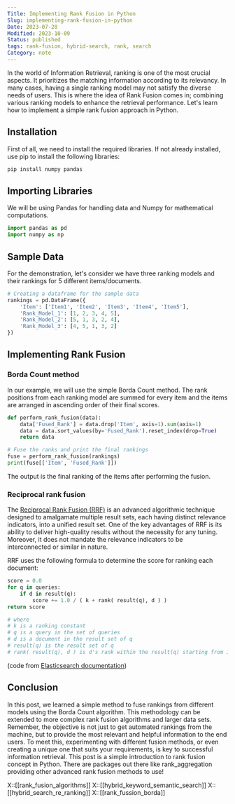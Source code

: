 ```yaml
---
Title: Implementing Rank Fusion in Python
Slug: implementing-rank-fusion-in-python
Date: 2023-07-28
Modified: 2023-10-09
Status: published
tags: rank-fusion, hybrid-search, rank, search
Category: note
---
```


In the world of Information Retrieval, ranking is one of the most crucial aspects. It prioritizes the matching information according to its relevancy. In many cases, having a single ranking model may not satisfy the diverse needs of users. This is where the idea of Rank Fusion comes in; combining various ranking models to enhance the retrieval performance.
Let's learn how to implement a simple rank fusion approach in Python.

## Installation
First of all, we need to install the required libraries. If not already installed, use pip to install the following libraries:
```sh
pip install numpy pandas
```

## Importing Libraries
We will be using Pandas for handling data and Numpy for mathematical computations.
```python
import pandas as pd
import numpy as np
```

## Sample Data
For the demonstration, let's consider we have three ranking models and their rankings for 5 different items/documents.

```python
# Creating a dataframe for the sample data
rankings = pd.DataFrame({
    'Item': ['Item1', 'Item2', 'Item3', 'Item4', 'Item5'],
    'Rank_Model_1': [1, 2, 3, 4, 5],
    'Rank_Model_2': [5, 1, 3, 2, 4],
    'Rank_Model_3': [4, 5, 1, 3, 2]
})
```

## Implementing Rank Fusion

### Borda Count method
In our example, we will use the simple Borda Count method. The rank positions from each ranking model are summed for every item and the items are arranged in ascending order of their final scores.

```python
def perform_rank_fusion(data):
    data['Fused_Rank'] = data.drop('Item', axis=1).sum(axis=1)
    data = data.sort_values(by='Fused_Rank').reset_index(drop=True)
    return data

# Fuse the ranks and print the final rankings
fuse = perform_rank_fusion(rankings)
print(fuse[['Item', 'Fused_Rank']])
```

The output is the final ranking of the items after performing the fusion.

### Reciprocal rank fusion

The [Reciprocal Rank Fusion (RRF)](https://plg.uwaterloo.ca/~gvcormac/cormacksigir09-rrf.pdf) is an advanced algorithmic technique designed to amalgamate multiple result sets, each having distinct relevance indicators, into a unified result set. One of the key advantages of RRF is its ability to deliver high-quality results without the necessity for any tuning. Moreover, it does not mandate the relevance indicators to be interconnected or similar in nature.

RRF uses the following formula to determine the score for ranking each document:

```python
score = 0.0
for q in queries:
    if d in result(q):
        score += 1.0 / ( k + rank( result(q), d ) )
return score

# where
# k is a ranking constant
# q is a query in the set of queries
# d is a document in the result set of q
# result(q) is the result set of q
# rank( result(q), d ) is d's rank within the result(q) starting from 1
```
(code from [Elasticsearch documentation](https://www.elastic.co/guide/en/elasticsearch/reference/current/rrf.html))

## Conclusion
In this post, we learned a simple method to fuse rankings from different models using the Borda Count algorithm. This methodology can be extended to more complex rank fusion algorithms and larger data sets.
Remember, the objective is not just to get automated rankings from the machine, but to provide the most relevant and helpful information to the end users. To meet this, experimenting with different fusion methods, or even creating a unique one that suits your requirements, is key to successful information retrieval.
This post is a simple introduction to rank fusion concept in Python. There are packages out there like rank_aggregation providing other advanced rank fusion methods to use!

X::[[rank_fusion_algorithms]]
X::[[hybrid_keyword_semantic_search]]
X::[[hybrid_search_re_ranking]]
X::[[rank_fussion_borda]]
